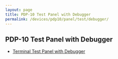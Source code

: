 ```yaml
---
layout: page
title: PDP-10 Test Panel with Debugger
permalink: /devices/pdp10/panel/test/debugger/
---
```


PDP-10 Test Panel with Debugger
-------------------------------

* [Terminal Test Panel with Debugger](terminal.xml)
